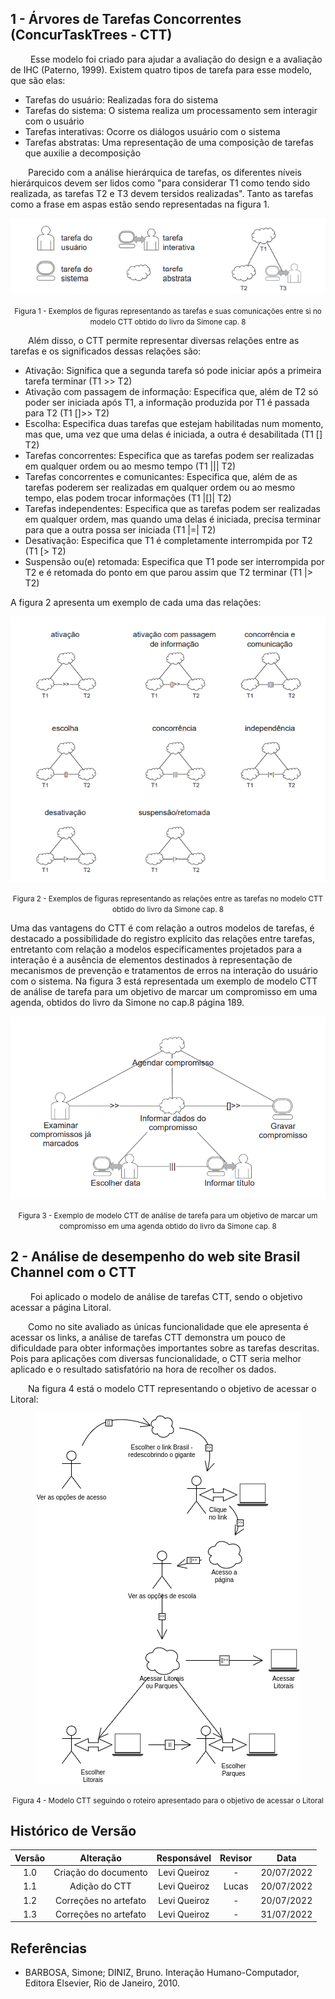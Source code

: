 ## 1 - Árvores de Tarefas Concorrentes (ConcurTaskTrees - CTT)

&emsp;&emsp; Esse modelo foi criado para ajudar a avaliação do design e a avaliação de IHC (Paterno, 1999). Existem quatro tipos de tarefa para esse modelo, que são elas:  

- Tarefas do usuário: Realizadas fora do sistema
- Tarefas do sistema: O sistema realiza um processamento sem interagir com o usuário
- Tarefas interativas: Ocorre os diálogos usuário com o sistema
- Tarefas abstratas: Uma representação de uma composição de tarefas que auxilie a decomposição

&emsp;&emsp;Parecido com a análise hierárquica de tarefas, os diferentes níveis hierárquicos devem ser lidos como "para considerar T1 como tendo sido realizada, as tarefas T2 e T3 devem tersidos realizadas". Tanto as tarefas como a frase em aspas estão sendo representadas na figura 1.

<center>

![Exemplos de figuras representando as tarefas e suas comunicações entre si no modelo CTT](../../assets/analiseTarefas_goms_ctt/exemplo_de_fiduras_ctt.PNG "Exemplos de figuras representando as tarefas e suas comunicações entre si no modelo CTT")

</center>

<small><center>Figura 1 - Exemplos de figuras representando as tarefas e suas comunicações entre si no modelo CTT obtido do livro da Simone cap. 8</center></small>

&emsp;&emsp;Além disso, o CTT permite representar diversas relações entre as tarefas e os significados dessas relações são:

- Ativação: Significa que a segunda tarefa só pode iniciar após a primeira tarefa terminar (T1 >> T2)
- Ativação com passagem de informação: Especifica que, além de T2 só poder ser iniciada após T1, a informação produzida por T1 é passada para T2 (T1 []>> T2)
- Escolha: Especifica duas tarefas que estejam habilitadas num momento, mas que, uma vez que uma delas é iniciada, a outra é desabilitada (T1 [] T2)
- Tarefas concorrentes: Especifica que as tarefas podem ser realizadas em qualquer ordem ou ao mesmo tempo (T1 ||| T2)
- Tarefas concorrentes e comunicantes: Especifica que, além de as tarefas poderem ser realizadas em qualquer ordem ou ao mesmo tempo, elas podem trocar informações (T1 |[]| T2)
- Tarefas independentes: Especifica que as tarefas podem ser realizadas em qualquer ordem, mas quando uma delas é iniciada, precisa terminar para que a outra possa ser iniciada (T1 |=| T2)
- Desativação: Especifica que T1 é completamente interrompida por T2 (T1 [> T2)
- Suspensão ou(e) retomada: Especifica que T1 pode ser interrompida por T2 e é retomada do ponto em que parou assim que T2 terminar (T1 |> T2)

  
A figura 2 apresenta um exemplo de cada uma das relações:

<center>

![Exemplos de figuras representando as relações entre as tarefas no modelo CTT](../../assets/analiseTarefas_goms_ctt/exemplo_de_relacoes_ctt.PNG "Exemplos de figuras representando as relações entre as tarefas no modelo CTT")

</center>

<small><center>Figura 2 - Exemplos de figuras representando as relações entre as tarefas no modelo CTT obtido do livro da Simone cap. 8</center></small>

Uma das vantagens do CTT é com relação a outros modelos de tarefas, é destacado a possibilidade do registro explícito das relações entre tarefas, entretanto com relação a modelos especificamentes projetados para a interação é a ausência de elementos destinados à representação de mecanismos de prevenção e tratamentos de erros na interação do usuário com o sistema. Na figura 3 está representada um exemplo de modelo CTT de análise de tarefa para um objetivo de marcar um compromisso em uma agenda, obtidos do livro da Simone no cap.8 página 189.

<center>

![EExemplo de modelo CTT de análise de tarefa para um objetivo de marcar um compromisso em uma agenda](../../assets/analiseTarefas_goms_ctt/exemplo_ctt_completo.PNG "Exemplo de modelo CTT de análise de tarefa para um objetivo de marcar um compromisso em uma agenda")

</center>

<small><center>Figura 3 - Exemplo de modelo CTT de análise de tarefa para um objetivo de marcar um compromisso em uma agenda obtido do livro da Simone cap. 8</center></small>

## 2 - Análise de desempenho do web site Brasil Channel com o CTT

&emsp;&emsp; Foi aplicado o modelo de análise de tarefas CTT, sendo o objetivo acessar a página Litoral.

&emsp;&emsp;Como no site avaliado as únicas funcionalidade que ele apresenta é acessar os links, a análise de tarefas CTT demonstra um pouco de dificuldade para obter informações importantes sobre as tarefas descritas. Pois para aplicações com diversas funcionalidade, o CTT seria melhor aplicado e o resultado satisfatório na hora de recolher os dados.  

&emsp;&emsp;Na figura 4 está o modelo CTT representando o objetivo de acessar o Litoral:

<center>

![Modelo CTT representando o objetivo de acessar o Litoral](../../assets/analiseTarefas_goms_ctt/aplicacao_ctt_site.drawio.png)

</center>

<small><center>Figura 4 - Modelo CTT seguindo o roteiro apresentado para o objetivo de acessar o Litoral</center></small>

## Histórico de Versão

| Versão |                Alteração               | Responsável |         Revisor        |  Data |
|:------:|:--------------------------------------:|:-----------:|:----------------------:|:-----:|
|   1.0  | Criação do documento |    Levi Queiroz   | - | 20/07/2022 |
|   1.1  | Adição do CTT |   Levi Queiroz   | Lucas | 20/07/2022 |
|   1.2  | Correções no artefato |   Levi Queiroz   | - | 20/07/2022 |
|   1.3  | Correções no artefato |   Levi Queiroz   | - | 31/07/2022 |

## Referências

- BARBOSA, Simone; DINIZ, Bruno. Interação Humano-Computador, Editora Elsevier, Rio de Janeiro, 2010.